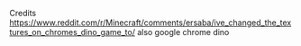 Credits https://www.reddit.com/r/Minecraft/comments/ersaba/ive_changed_the_textures_on_chromes_dino_game_to/ 
also google chrome dino
